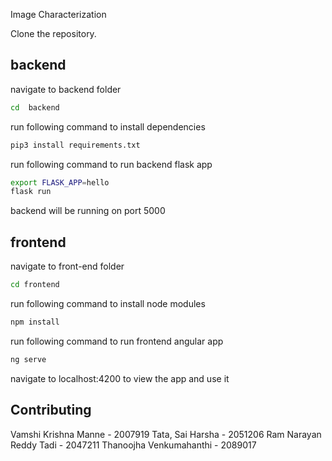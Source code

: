 Image Characterization

Clone the repository.

## backend

navigate to backend folder
```bash
cd  backend
```
run following command to install dependencies
```bash
pip3 install requirements.txt
```
run following command to run backend flask app
```bash
export FLASK_APP=hello
flask run
```
backend will be running on port 5000

## frontend

navigate to front-end folder
```bash
cd frontend
```
run following command to install node modules
```bash
npm install
```
run following command to run frontend angular app
```bash
ng serve
```
navigate to localhost:4200 to view the app and use it



## Contributing
Vamshi Krishna Manne - 2007919
Tata, Sai Harsha - 2051206
Ram Narayan Reddy Tadi - 2047211
Thanoojha Venkumahanthi - 2089017
